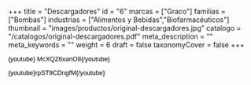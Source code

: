 +++
title = "Descargadores"
id = "6"
marcas = ["Graco"]
familias = ["Bombas"]
industrias = ["Alimentos y Bebidas","Biofarmacéuticos"]
thumbnail = "images/productos/original-descargadores.jpg"
catalogo = "/catalogos/original-descargadores.pdf"
meta_description = ""
meta_keywords = ""
weight = 6
draft = false
taxonomyCover = false
+++
<p><span style="color: #000000; font-family: Arial; font-size: 13px; line-height: 14.399999618530273px; text-align: justify; white-space: pre-wrap;">{youtube} McXQZ6xanO8{/youtube}</span></p>
<p><span style="color: #000000; font-family: Arial; font-size: 13px; line-height: 14.399999618530273px; text-align: justify; white-space: pre-wrap;">{youtube}rpST9CDngfM{/youtube}</span></p>
<p> </p>